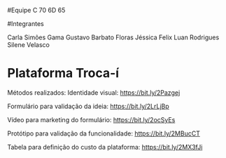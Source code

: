#Equipe
  C 70 6D 65
  
#Integrantes

  Carla Simões Gama
  Gustavo Barbato Floras
  Jéssica Felix
  Luan Rodrigues
  Silene Velasco

# Plataforma Troca-í

Métodos realizados:
  Identidade visual: https://bit.ly/2Pazgej

  Formulário para validação da ideia: https://bit.ly/2LrLjBp
  
  Vídeo para marketing do formulário: https://bit.ly/2ocSyEs
  
  Protótipo para validação da funcionalidade: https://bit.ly/2MBucCT
  
  Tabela para definição do custo da plataforma: https://bit.ly/2MX3fJi
  
